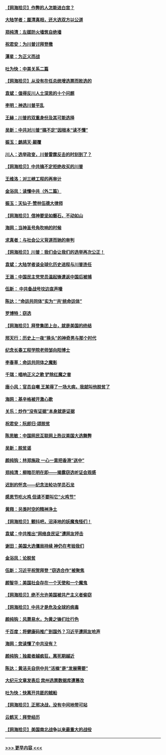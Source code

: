 #### [【网海拾贝】作弊的人怎能进白宫？](../pages/nsc993/n12603546.md?t=12090251) 
#### [大陆学者：厘清真相，还大选双方以公道](../pages/nsc993/n12603475.md?t=12090251) 
#### [郑纯清：左媒防火墙筑自绝墙](../pages/nsc993/n12602226.md?t=12090251) 
#### [祝君安：为川普讨拜登檄](../pages/nsc993/n12602199.md?t=12090251) 
#### [潭星：为正义而战](../pages/nsc993/n12600926.md?t=12090251) 
#### [吐为快：中美关系二篇](../pages/nsc993/n12600908.md?t=12090251) 
#### [【网海拾贝】从没有在任总统增选票而败选的](../pages/nsc993/n12600435.md?t=12090251) 
#### [袁斌：值得反川人士深思的十个问题](../pages/nsc993/n12600332.md?t=12090251) 
#### [李明：神选川普平乱](../pages/nsc993/n12599751.md?t=12090251) 
#### [王赫：川普的双重身份及其可能选择](../pages/nsc993/n12599723.md?t=12090251) 
#### [吴新：中共对川普“搞不定”因根本“读不懂”](../pages/nsc993/n12599502.md?t=12090251) 
#### [振玉：鹧鸪天‧颠覆](../pages/nsc993/n12599494.md?t=12090251) 
#### [川人：选举政变，川普雷霆反击的时刻到了？](../pages/nsc993/n12599291.md?t=12090251) 
#### [【网海拾贝】中共搞不定拒绝收买的川普](../pages/nsc993/n12598955.md?t=12090251) 
#### [王维洛：对三峡工程的再审计](../pages/nsc993/n12598436.md?t=12090251) 
#### [金浴凤：读懂中共（外二篇）](../pages/nsc993/n12597943.md?t=12090251) 
#### [振玉：天仙子‧赞林伍德大律师](../pages/nsc993/n12597929.md?t=12090251) 
#### [【网海拾贝】信神要坚如磐石，不动如山](../pages/nsc993/n12597901.md?t=12090251) 
#### [海网：当神圣号角吹响的时候](../pages/nsc993/n12595891.md?t=12090251) 
#### [求真者：与社会公义背道而驰的审判](../pages/nsc993/n12595868.md?t=12090251) 
#### [【网海拾贝】川普：我们会让我们的选举再次公正！](../pages/nsc993/n12594930.md?t=12090251) 
#### [袁斌：大陆学者谈全球化历史进程与川普连任](../pages/nsc993/n12594690.md?t=12090251) 
#### [王涵：中国民主党党员温起锋遣返中国后被捕](../pages/nsc993/n12594540.md?t=12090251) 
#### [伍新： 中共备战号坟边哀声嚎](../pages/nsc993/n12593086.md?t=12090251) 
#### [陈达：“命运共同体”实为“‘共’统命运体”](../pages/nsc993/n12590865.md?t=12090251) 
#### [罗博特：窃选](../pages/nsc993/n12590619.md?t=12090251) 
#### [【网海拾贝】拜登集团上台，就是美国的终结](../pages/nsc993/n12589725.md?t=12090251) 
#### [邢天行：历史上一夜“换头”的神奇男与那个时代](../pages/nsc993/n12589424.md?t=12090251) 
#### [纪念长春工程学院老师邹向阳博士](../pages/nsc993/n12585390.md?t=12090251) 
#### [李春草：命运共同体之魔影](../pages/nsc993/n12585026.md?t=12090251) 
#### [千瑞：唱响正义之歌 铲除红魔之害](../pages/nsc993/n12585002.md?t=12090251) 
#### [唐小风：官员自嘲 王某得了一场大病，我就叫他脱贫了](../pages/nsc993/n12584981.md?t=12090251) 
#### [海网：基辛格被开激心歌](../pages/nsc993/n12584946.md?t=12090251) 
#### [关乐：炒作“没有证据”本身就是证据](../pages/nsc993/n12583146.md?t=12090251) 
#### [祝君安：阮郎归‧颂脱贫](../pages/nsc993/n12583119.md?t=12090251) 
#### [陈思敏：中国网民互联网上热议美国大选舞弊](../pages/nsc993/n12582845.md?t=12090251) 
#### [吴新：脱贫谣](../pages/nsc993/n12580839.md?t=12090251) 
#### [颜纯钩：林郑施政 一心一意把香港“送中”](../pages/nsc993/n12580805.md?t=12090251) 
#### [郑纯清：柳暗花明在即——揭露窃选听证会观感](../pages/nsc993/n12580795.md?t=12090251) 
#### [迟到的怀念——纪念法轮功学员石龙](../pages/nsc993/n12580245.md?t=12090251) 
#### [感恩节吃火鸡  但请不要叫它“火鸡节”](../pages/nsc993/n12580252.md?t=12090251) 
#### [黄翔：另类时空的精神净土](../pages/nsc993/n12578638.md?t=12090251) 
#### [【网海拾贝】颤抖吧，沼泽地的妖魔鬼怪们！](../pages/nsc993/n12578552.md?t=12090251) 
#### [袁斌：中共推出“网络良民证”遭网友抨击](../pages/nsc993/n12578511.md?t=12090251) 
#### [谢田：美国大选僵局持续 神仍在考验我们](../pages/nsc993/n12577432.md?t=12090251) 
#### [金浴凤：论脱贫](../pages/nsc993/n12576386.md?t=12090251) 
#### [伍新：习近平祝贺拜登 “窃选合作”被聚焦](../pages/nsc993/n12576358.md?t=12090251) 
#### [颜智华：美国社会存在一个天使和一个魔鬼](../pages/nsc993/n12574299.md?t=12090251) 
#### [【网海拾贝】绝不允许美国被共产主义者偷窃](../pages/nsc993/n12573396.md?t=12090251) 
#### [【网海拾贝】中共才是危及全球的病毒](../pages/nsc993/n12571204.md?t=12090251) 
#### [颜纯钩：风萧易水，为黄之锋们壮行色](../pages/nsc993/n12571487.md?t=12090251) 
#### [千百度：将健康码推广到国外？习近平遭网友呛声](../pages/nsc993/n12570808.md?t=12090251) 
#### [海网：您读懂了中共没有？](../pages/nsc993/n12570487.md?t=12090251) 
#### [颜纯钩：独裁者越疯狂，离死期越近](../pages/nsc993/n12569055.md?t=12090251) 
#### [陈达：黄洁夫自供中共“活摘”是“发展需要”](../pages/nsc993/n12568541.md?t=12090251) 
#### [大纪元文章发表后 宾州选票数据库遭篡改](../pages/nsc993/n12568105.md?t=12090251) 
#### [吐为快：快离开共匪的贼船](../pages/nsc993/n12568462.md?t=12090251) 
#### [【网海拾贝】正邪决战，没有中间地带可站](../pages/nsc993/n12568439.md?t=12090251) 
#### [云鹤天：拜登经历](../pages/nsc993/n12567294.md?t=12090251) 
#### [【网海拾贝】美国南北战争以来最重大的战役](../pages/nsc993/n12567247.md?t=12090251) 

----
#### [ >>> 更早内容 <<< ](../indexes/nsc993-earlier.md)
